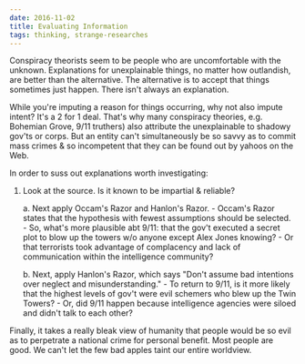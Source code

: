 ```yaml
---
date: 2016-11-02
title: Evaluating Information
tags: thinking, strange-researches
---
```


Conspiracy theorists seem to be people who are uncomfortable with the unknown. Explanations for unexplainable things, no matter how outlandish, are better than the alternative. The alternative is to accept that things sometimes just happen. There isn't always an explanation.

While you're imputing a reason for things occurring, why not also impute intent? It's a 2 for 1 deal. That's why many conspiracy theories, e.g. Bohemian Grove, 9/11 truthers) also attribute the unexplainable to shadowy gov'ts or corps. But an entity can't simultaneously be so savvy as to commit mass crimes & so incompetent that they can be found out by yahoos on the Web.

In order to suss out explanations worth investigating:

1. Look at the source. Is it known to be impartial & reliable?

    a. Next apply Occam's Razor and Hanlon's Razor.
       - Occam's Razor states that the hypothesis with fewest assumptions should be selected. 
       - So, what's more plausible abt 9/11: that the gov't executed a secret plot to blow up the towers w/o anyone except Alex Jones knowing? 
       - Or that terrorists took advantage of complacency and lack of communication within the intelligence community?
    
    b. Next, apply Hanlon's Razor, which says "Don't assume bad intentions over neglect and misunderstanding." 
       - To return to 9/11, is it more likely that the highest levels of gov't were evil schemers who blew up the Twin Towers?
       - Or, did 9/11 happen because intelligence agencies were siloed and didn't talk to each other?

Finally, it takes a really bleak view of humanity that people would be so evil as to perpetrate a national crime for personal benefit. Most people are good. We can't let the few bad apples taint our entire worldview.